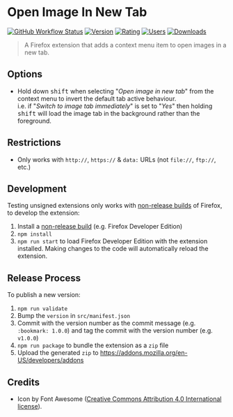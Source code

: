 # Open Image In New Tab

[![GitHub Workflow Status](https://img.shields.io/github/workflow/status/MethodGrab/firefox-open-image-in-new-tab/CI?style=flat-square)](https://github.com/MethodGrab/firefox-open-image-in-new-tab/actions/workflows/CI.yaml)
[![Version](https://img.shields.io/amo/v/open-image-in-new-tab-new?style=flat-square)][amo]
[![Rating](https://img.shields.io/amo/rating/open-image-in-new-tab-new?style=flat-square)][amo]
[![Users](https://img.shields.io/amo/users/open-image-in-new-tab-new?style=flat-square)][amo]
[![Downloads](https://img.shields.io/amo/dw/open-image-in-new-tab-new?style=flat-square)][amo]

> A Firefox extension that adds a context menu item to open images in a new tab.


## Options

- Hold down <kbd>shift</kbd> when selecting "_Open image in new tab_" from the context menu to invert the default tab active behaviour.  
  i.e. if "_Switch to image tab immediately_" is set to "_Yes_" then holding <kbd>shift</kbd> will load the image tab in the background rather than the foreground.


## Restrictions

- Only works with `http://`, `https://` & `data:` URLs (not `file://`, `ftp://`, etc.)


## Development

Testing unsigned extensions only works with [non-release builds](https://developer.mozilla.org/en-US/Add-ons/WebExtensions/Getting_started_with_web-ext#Testing_unsigned_extensions) of Firefox, to develop the extension:
1. Install a [non-release build](https://developer.mozilla.org/en-US/Add-ons/WebExtensions/Getting_started_with_web-ext#Testing_unsigned_extensions) (e.g. Firefox Developer Edition)
1. `npm install`
1. `npm run start` to load Firefox Developer Edition with the extension installed. Making changes to the code will automatically reload the extension.


## Release Process

To publish a new version:

1. `npm run validate`
1. Bump the `version` in `src/manifest.json`
1. Commit with the version number as the commit message (e.g. `:bookmark: 1.0.0`) and tag the commit with the version number (e.g. `v1.0.0`)
1. `npm run package` to bundle the extension as a `zip` file
1. Upload the generated `zip` to https://addons.mozilla.org/en-US/developers/addons


## Credits
- Icon by Font Awesome ([Creative Commons Attribution 4.0 International license](https://fontawesome.com/license)).


[amo]: https://addons.mozilla.org/en-GB/firefox/addon/open-image-in-new-tab-new

